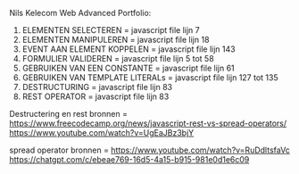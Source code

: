 Nils Kelecom Web Advanced Portfolio:

1. ELEMENTEN SELECTEREN = javascript file lijn 7
2. ELEMENTEN MANIPULEREN = javascript file lijn 18
3. EVENT AAN ELEMENT KOPPELEN = javascript file lijn 143
4. FORMULIER VALIDEREN = javascript file lijn 5 tot 58
5. GEBRUIKEN VAN EEN CONSTANTE = javascript file lijn 61
6. GEBRUIKEN VAN TEMPLATE LITERALs = javascript file lijn 127 tot 135
7. DESTRUCTURING = javascript file lijn 83
8. REST OPERATOR = javascript file lijn 83 

Destructering en rest bronnen = 
https://www.freecodecamp.org/news/javascript-rest-vs-spread-operators/
https://www.youtube.com/watch?v=UgEaJBz3bjY

spread operator bronnen =
https://www.youtube.com/watch?v=RuDdltsfaVc
https://chatgpt.com/c/ebeae769-16d5-4a15-b915-981e0d1e6c09
